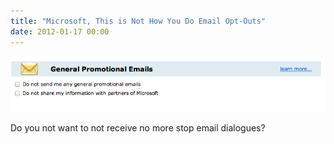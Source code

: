 ```yaml
---
title: "Microsoft, This is Not How You Do Email Opt-Outs"
date: 2012-01-17 00:00
---
```


<img src="/img/import/blog/2012/01/microsoft-this-is-not-how-you-do-email-opt-outs/3B10D34208324BC798787FA76ED64A29.png" class="img-responsive" />

<p>Do you not want to not receive no more stop email dialogues?<br></p>

<!-- more -->

